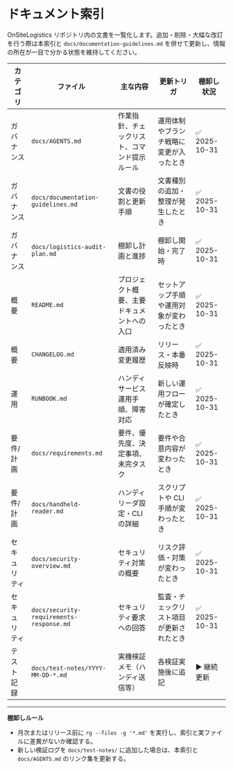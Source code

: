 # ドキュメント索引

OnSiteLogistics リポジトリ内の文書を一覧化します。追加・削除・大幅な改訂を行う際は本索引と `docs/documentation-guidelines.md` を併せて更新し、情報の所在が一目で分かる状態を維持してください。

| カテゴリ | ファイル | 主な内容 | 更新トリガ | 棚卸し状況 |
| --- | --- | --- | --- | --- |
| ガバナンス | `docs/AGENTS.md` | 作業指針、チェックリスト、コマンド提示ルール | 運用体制やブランチ戦略に変更が入ったとき | ✅ 2025-10-31 |
| ガバナンス | `docs/documentation-guidelines.md` | 文書の役割と更新手順 | 文書種別の追加・整理が発生したとき | ✅ 2025-10-31 |
| ガバナンス | `docs/logistics-audit-plan.md` | 棚卸し計画と進捗 | 棚卸し開始・完了時 | ✅ 2025-10-31 |
| 概要 | `README.md` | プロジェクト概要、主要ドキュメントへの入口 | セットアップ手順や運用対象が変わったとき | ✅ 2025-10-31 |
| 概要 | `CHANGELOG.md` | 適用済み変更履歴 | リリース・本番反映時 | ✅ 2025-10-31 |
| 運用 | `RUNBOOK.md` | ハンディサービス運用手順、障害対応 | 新しい運用フローが確定したとき | ✅ 2025-10-31 |
| 要件/計画 | `docs/requirements.md` | 要件、優先度、決定事項、未完タスク | 要件や合意内容が変わったとき | ✅ 2025-10-31 |
| 要件/計画 | `docs/handheld-reader.md` | ハンディリーダ設定・CLI の詳細 | スクリプトや CLI 手順が変わったとき | ✅ 2025-10-31 |
| セキュリティ | `docs/security-overview.md` | セキュリティ対策の概要 | リスク評価・対策が変わったとき | ✅ 2025-10-31 |
| セキュリティ | `docs/security-requirements-response.md` | セキュリティ要求への回答 | 監査・チェックリスト項目が更新されたとき | ✅ 2025-10-31 |
| テスト記録 | `docs/test-notes/YYYY-MM-DD-*.md` | 実機検証メモ（ハンディ送信等） | 各検証実施後に追記 | ▶ 継続更新 |

---

**棚卸しルール**  
- 月次またはリリース前に `rg --files -g '*.md'` を実行し、索引と実ファイルに差異がないか確認する。  
- 新しい検証ログを `docs/test-notes/` に追加した場合は、本索引と `docs/AGENTS.md` のリンク集を更新する。
